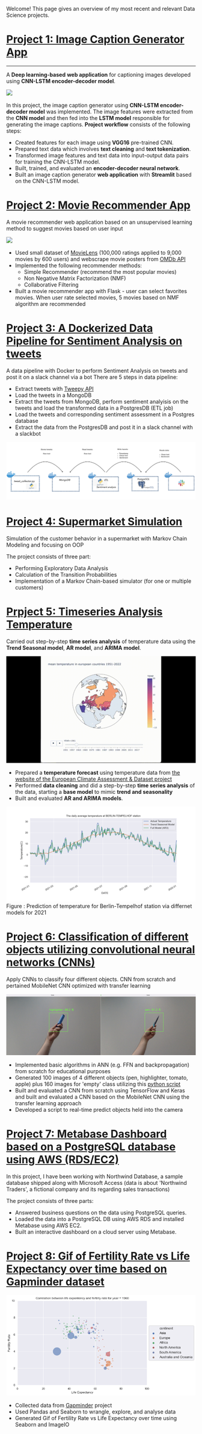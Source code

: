 Welcome! This page gives an overview of my most recent and relevant Data Science projects.

# [Project 1: Image Caption Generator App](https://github.com/miladbehrooz/Image_Caption_Generator) 
----
A **Deep learning-based** **web application** for captioning images developed using **CNN-LSTM encoder-decoder model**.

![](images/img-cap-demo.gif)

In this project, the image caption generator using **CNN-LSTM encoder-decoder model** was implemented. The image features were extracted from the **CNN model** and then fed into the **LSTM model** responsible for generating the image captions. **Project workflow** consists of the following steps:

- Created features for each image using **VGG16** pre-trained CNN.
- Prepared text data which involves **text cleaning** and **text tokenization**.
- Transformed image features and text data into input-output data pairs for training the CNN-LSTM model.
- Built, trained, and evaluated an **encoder-decoder neural network**.
- Built an image caption generator **web application** with **Streamlit** based on the CNN-LSTM model.

# [Project 2: Movie Recommender App](https://github.com/miladbehrooz/Movie_Recommender)
A movie recommender web application based on an unsupervised learning method to suggest movies based on user input

![](images/movie-rec-demo.gif)
- Used small dataset of [MovieLens](https://grouplens.org/datasets/movielens/) (100,000 ratings applied to 9,000 movies by 600 users) and webscrape movie posters from [OMDb API](http://www.omdbapi.com/)
- Implemented the following recommender methods:
  - Simple Recommender (recommend the most popular movies)
  - Non Negative Matrix Factorization (NMF)
  - Collaborative Filtering
- Built a movie recommender app with Flask - user can select favorites movies. When user rate selected movies, 5 movies based on NMF algorithm  are recommended 

# [Project 3: A Dockerized Data Pipeline for Sentiment Analysis on tweets](https://github.com/miladbehrooz/Dockerized_Data_Pipeline)
A data pipeline with Docker to perform Sentiment Analysis on tweets and post it on a slack channel via a bot
There are 5 steps in data pipeline:
- Extract tweets with [Tweepy API](https://docs.tweepy.org/en/stable/index.html) 
- Load the tweets in a MongoDB
- Extract the tweets from MongoDB, perform sentiment analyisis on the tweets and load the transformed data in a PostgresDB (ETL job)
- Load the tweets and corresponding sentiment assessment in a Postgres database
- Extract the data from the PostgresDB and post it in a slack channel with a slackbot

![](images/docker-workflow.jpg)

# [Project 4: Supermarket Simulation](https://github.com/miladbehrooz/Supermarket_Simulation)
Simulation of the customer behavior in a supermarket with Markov Chain Modeling and focusing on OOP

The project consists of three part:
- Performing Exploratory Data Analysis
- Calculation of the Transition Probabilities
- Implementation of a Markov Chain-based simulator (for one or multiple customers)

# [Prpject 5: Timeseries Analysis Temperature](https://github.com/miladbehrooz/Timeseries_Analysis_Temperature)
Carried out step-by-step **time series analysis** of temperature data using the **Trend Seasonal model**, **AR model**, and **ARIMA model**.

![](images/temp.gif)

- Prepared a **temperature forecast** using temperature data from [the website of the European Climate Assessment & Dataset project](https://www.ecad.eu/)
- Performed **data cleaning** and did a step-by-step **time series analysis** of the data, starting a **base model** to mimic **trend and seasonality**
- Built and evaluated  **AR and ARIMA models**.

![](images/prediction_2021.png)
Figure : Prediction of temperature for Berlin-Tempelhof station via differnet models for 2021

# [Project 6: Classification of different objects utilizing convolutional neural networks (CNNs)](https://github.com/miladbehrooz/CNN_Object_Classifier)
Apply CNNs to classify four different objects. CNN from scratch and pertained MobileNet CNN optimized with transfer learning

![](images/object-classifier.png)
- Implemented basic algorithms in ANN (e.g. FFN and backpropagation) from scratch for educational purposes
- Generated  100 images of 4 different objects (pen, highlighter, tomato, apple) plus 160 images for 'empty' class utilizing this [python script](https://github.com/bonartm/imageclassifier)
- Built and evaluated a CNN from scratch using TensorFlow and Keras and built and evaluated a CNN based on the MobileNet CNN using the transfer learning approach
- Developed a script to real-time predict objects held into the camera

# [Project 7: Metabase Dashboard based on a PostgreSQL database using AWS (RDS/EC2)](https://github.com/miladbehrooz/PSQL_Dashboard_AWS)
In this project, I have been working with Northwind Database, a sample database shipped along with Microsoft Access (data is about 'Northwind Traders', a fictional company and its regarding sales transactions)

The project consists of three parts:

- Answered business questions on the data using PostgreSQL queries.
- Loaded the data into a PostgreSQL DB using AWS RDS and installed Metabase using AWS EC2.
- Built an interactive dashboard on a cloud server using Metabase.

# [Project 8: Gif of Fertility Rate vs Life Expectancy over time based on Gapminder dataset](https://github.com/miladbehrooz/Gapminder_Data_Analysis)
![](images/animation.gif)
- Collected data from [Gapminder](https://www.gapminder.org/data/) project
- Used Pandas and Seaborn to wrangle, explore, and analyse data
- Generated Gif of Fertility Rate vs Life Expectancy over time using Seaborn and ImageIO

